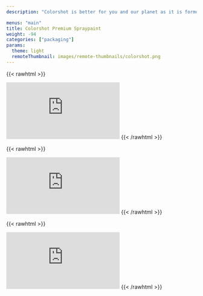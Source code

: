 ```yaml
---
description: "Colorshot is better for you and our planet as it is formulated without Xylene, Benzene, Toluene and toxic dryers while the propellant is derived from sugarcane instead of petroleum. Colorshot was featured on HGTV, Flip or Flop Vegas and Extreme Makeover Home Edition. The line started as a Home Depot Exclusive, but can now be found at Home Depot, Walmart, Michaels and more."

menus: "main"
title: Colorshot Premium Spraypaint
weight: -94
categories: ["packaging"]
params:
  theme: light
  remoteThumbnail: images/remote-thumbnails/colorshot.png
---
```


{{< rawhtml >}}
<iframe src="https://www.youtube.com/embed/0ZQm_zqMY4M" frameborder="0" allowfullscreen></iframe>
{{< /rawhtml >}}

{{< rawhtml >}}
<iframe src="https://www.youtube.com/embed/UjBnPLmPGqw" frameborder="0" allowfullscreen></iframe>
{{< /rawhtml >}}

{{< rawhtml >}}
<iframe src="https://www.youtube.com/embed/1Fx_RzmOPdg" frameborder="0" allowfullscreen></iframe>
{{< /rawhtml >}}
